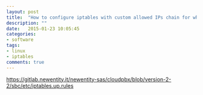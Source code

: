 ```yaml
---
layout: post
title:  "How to configure iptables with custom allowed IPs chain for whitelisting of forwared traffic"
description: ""
date:   2015-01-23 10:05:45
categories:
- software
tags:
- linux
- iptables
comments: true
---
```


https://gitlab.newentity.it/newentity-sas/cloudpbx/blob/version-2-2/sbc/etc/iptables.up.rules
